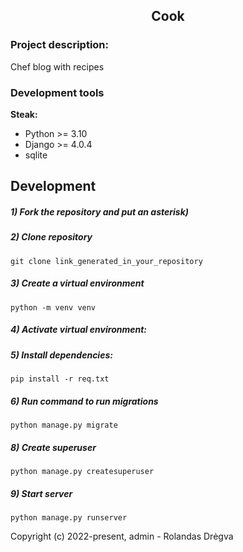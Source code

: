 <h2 align="center">Cook</h2>

### Project description:
Chef blog with recipes


### Development tools

**Steak:**
- Python >= 3.10
- Django >= 4.0.4
- sqlite

## Development

##### 1) Fork the repository and put an asterisk)

##### 2) Clone repository

    git clone link_generated_in_your_repository

##### 3) Create a virtual environment

    python -m venv venv
    
##### 4) Activate virtual environment:
##### 5) Install dependencies:

    pip install -r req.txt

##### 6) Run command to run migrations

    python manage.py migrate
    
##### 8) Create superuser

    python manage.py createsuperuser
    
##### 9) Start server

    python manage.py runserver


Copyright (c) 2022-present, admin - Rolandas Drėgva


